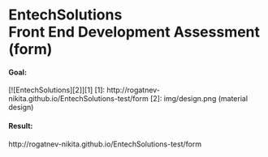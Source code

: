 # EntechSolutions<br>Front End Development Assessment (form)
<h4>Goal:</h4>
[![EntechSolutions][2]][1]
  [1]: http://rogatnev-nikita.github.io/EntechSolutions-test/form
  [2]: img/design.png (material design)
<h4>Result:</h4>
http://rogatnev-nikita.github.io/EntechSolutions-test/form
